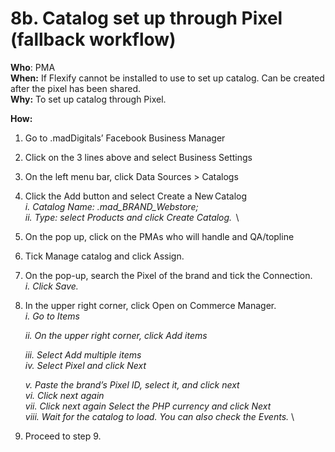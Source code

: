 # 8b. Catalog set up through Pixel (fallback workflow)

**Who**: PMA \
**When:** If Flexify cannot be installed to use to set up catalog. Can be created after the pixel has been shared. \
**Why:** To set up catalog through Pixel.&#x20;

**How:**&#x20;

1. Go to .madDigitals’ Facebook Business Manager &#x20;
2. Click on the 3 lines above and select Business Settings&#x20;
3. On the left menu bar, click Data Sources > Catalogs &#x20;
4. Click the Add button and select Create a New Catalog  \
   _i. Catalog Name: .mad\_BRAND\_Webstore;_  \
   _ii. Type: select Products and click Create Catalog._  \

5. On the pop up, click on the PMAs who will handle and QA/topline&#x20;
6. Tick Manage catalog and click Assign.&#x20;
7. On the pop-up, search the Pixel of the brand and tick the Connection. \
   _i. Click Save._
8.  In the upper right corner, click Open on Commerce Manager.\
    _i. Go to Items_&#x20;

    _ii. On the upper right corner, click Add items_&#x20;

    _iii. Select Add multiple items_ \
    _iv. Select Pixel and click Next_&#x20;

    _v. Paste the brand’s Pixel ID, select it, and click next_ \
    _vi. Click next again_ \
    _vii. Click next again Select the PHP currency and click Next_ \
    _viii. Wait for the catalog to load. You can also check the Events._ \

9. Proceed to step 9.
